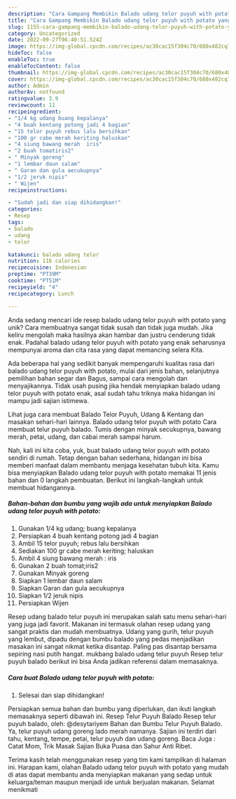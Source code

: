 ```yaml
---
description: "Cara Gampang Membikin Balado udang telor puyuh with potato yang Mantap"
title: "Cara Gampang Membikin Balado udang telor puyuh with potato yang Mantap"
slug: 1155-cara-gampang-membikin-balado-udang-telor-puyuh-with-potato-yang-mantap
category: Uncategorized
date: 2022-09-27T06:40:51.524Z
image: https://img-global.cpcdn.com/recipes/ac30cac15f304c70/680x482cq70/balado-udang-telor-puyuh-with-potato-foto-resep-utama.jpg
hideToc: false
enableToc: true
enableTocContent: false
thumbnail: https://img-global.cpcdn.com/recipes/ac30cac15f304c70/680x482cq70/balado-udang-telor-puyuh-with-potato-foto-resep-utama.jpg
cover: https://img-global.cpcdn.com/recipes/ac30cac15f304c70/680x482cq70/balado-udang-telor-puyuh-with-potato-foto-resep-utama.jpg
author: Admin
authorAv: notfound
ratingvalue: 3.9
reviewcount: 11
recipeingredient:
- "1/4 kg udang buang kepalanya"
- "4 buah kentang potong jadi 4 bagian"
- "15 telor puyuh rebus lalu bersihkan"
- "100 gr cabe merah keriting haluskan"
- "4 siung bawang merah  iris"
- "2 buah tomatiris2"
- " Minyak goreng"
- "1 lembar daun salam"
- " Garan dan gula aecukupnya"
- "1/2 jeruk nipis"
- " Wijen"
recipeinstructions:

- "Sudah jadi dan siap dihidangkan!"
categories:
- Resep
tags:
- balado
- udang
- telor

katakunci: balado udang telor 
nutrition: 116 calories
recipecuisine: Indonesian
preptime: "PT39M"
cooktime: "PT51M"
recipeyield: "4"
recipecategory: Lunch

---
```





Anda sedang mencari ide resep balado udang telor puyuh with potato yang unik? Cara membuatnya sangat tidak susah dan tidak juga mudah. Jika keliru mengolah maka hasilnya akan hambar dan justru cenderung tidak enak. Padahal balado udang telor puyuh with potato yang enak seharusnya mempunyai aroma dan cita rasa yang dapat memancing selera Kita.





Ada beberapa hal yang sedikit banyak mempengaruhi kualitas rasa dari balado udang telor puyuh with potato, mulai dari jenis bahan, selanjutnya pemilihan bahan segar dan Bagus, sampai cara mengolah dan menyajikannya. Tidak usah pusing jika hendak menyiapkan balado udang telor puyuh with potato enak,      asal sudah tahu triknya maka hidangan ini mampu jadi sajian istimewa.














Lihat juga cara membuat Balado Telor Puyuh, Udang &amp; Kentang dan masakan sehari-hari lainnya. Balado udang telor puyuh with potato Cara membuat telur puyuh balado. Tumis dengan minyak secukupnya, bawang merah, petai, udang, dan cabai merah sampai harum.






Nah, kali ini kita coba, yuk, buat balado udang telor puyuh with potato sendiri di rumah. Tetap dengan bahan sederhana, hidangan ini bisa memberi manfaat dalam membantu menjaga kesehatan tubuh kita. Kamu bisa menyiapkan Balado udang telor puyuh with potato memakai 11 jenis bahan dan 0 langkah pembuatan. Berikut ini langkah-langkah untuk membuat hidangannya.

<!--inarticleads1-->

##### Bahan-bahan dan bumbu yang wajib ada untuk menyiapkan Balado udang telor puyuh with potato:

1. Gunakan 1/4 kg udang; buang kepalanya
1. Persiapkan 4 buah kentang potong jadi 4 bagian
1. Ambil 15 telor puyuh; rebus lalu bersihkan
1. Sediakan 100 gr cabe merah keriting; haluskan
1. Ambil 4 siung bawang merah : iris
1. Gunakan 2 buah tomat;iris2
1. Gunakan  Minyak goreng
1. Siapkan 1 lembar daun salam
1. Siapkan  Garan dan gula aecukupnya
1. Siapkan 1/2 jeruk nipis
1. Persiapkan  Wijen


Resep udang balado telur puyuh ini merupakan salah satu menu sehari-hari yang juga jadi favorit. Makanan ini termasuk olahan resep udang yang sangat praktis dan mudah membuatnya. Udang yang gurih, telur puyuh yang lembut, dipadu dengan bumbu balado yang pedas menjadikan masakan ini sangat nikmat ketika disantap. Paling pas disantap bersama sepiring nasi putih hangat. mukbang balado udang telur puyuh Resep telur puyuh balado berikut ini bisa Anda jadikan referensi dalam memasaknya. 

<!--inarticleads2-->

##### Cara buat Balado udang telor puyuh with potato:


1. Selesai dan siap dihidangkan!

Persiapkan semua bahan dan bumbu yang diperlukan, dan ikuti langkah memasaknya seperti dibawah ini. Resep Telur Puyuh Balado Resep telur puyuh balado, oleh: @desytariyem Bahan dan Bumbu Telur Puyuh Balado. Ya, telur puyuh udang goreng lado merah namanya. Sajian ini terdiri dari tahu, kentang, tempe, petai, telur puyuh dan udang goreng. Baca Juga : Catat Mom, Trik Masak Sajian Buka Puasa dan Sahur Anti Ribet. 

Terima kasih telah menggunakan resep yang tim kami tampilkan di halaman ini. Harapan kami, olahan Balado udang telor puyuh with potato yang mudah di atas dapat membantu anda menyiapkan makanan yang sedap untuk keluarga/teman maupun menjadi ide untuk berjualan makanan. Selamat menikmati
